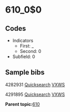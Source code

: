 # 610\_0$0

## Codes

-   Indicators
    -   First: \_
    -   Second: 0
-   Subfield: 0

## Sample bibs

4282931 [Quicksearch](https://search.library.yale.edu/catalog/4282931) [VXWS](http://prodorbis.library.yale.edu:7014/vxws/GetHoldingsService?bibId=4282931)

4291895 [Quicksearch](https://search.library.yale.edu/catalog/4291895) [VXWS](http://prodorbis.library.yale.edu:7014/vxws/GetHoldingsService?bibId=4291895)

**Parent topic:**[610](../../tags/610/610.md)

